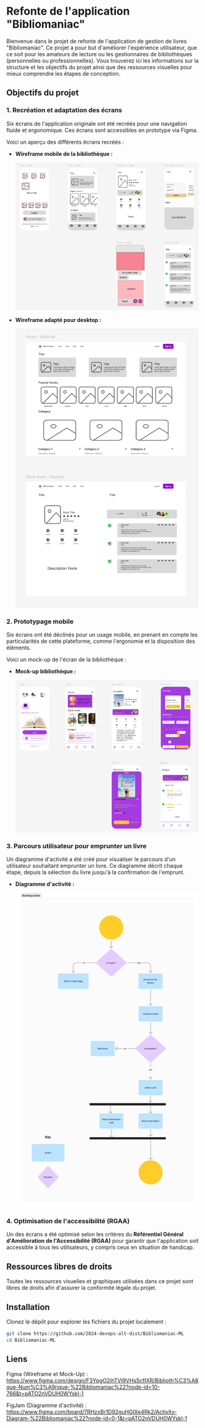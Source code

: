 # Refonte de l'application "Bibliomaniac"

Bienvenue dans le projet de refonte de l'application de gestion de livres "Bibliomaniac". Ce projet a pour but d'améliorer l'expérience utilisateur, que ce soit pour les amateurs de lecture ou les gestionnaires de bibliothèques (personnelles ou professionnelles). Vous trouverez ici les informations sur la structure et les objectifs du projet ainsi que des ressources visuelles pour mieux comprendre les étapes de conception.

## Objectifs du projet

### 1. Recréation et adaptation des écrans

Six écrans de l'application originale ont été recréés pour une navigation fluide et ergonomique. Ces écrans sont accessibles en prototype via Figma.

Voici un aperçu des différents écrans recréés :

- **Wireframe mobile de la bibliothèque :**
  
  ![Wireframe mobile](./images/Wireframe%20biblio.png)

- **Wireframe adapté pour desktop :**
  
  ![Wireframe desktop](./images/Wireframe%20biblio%20desktop.png)

### 2. Prototypage mobile

Six écrans ont été déclinés pour un usage mobile, en prenant en compte les particularités de cette plateforme, comme l'ergonomie et la disposition des éléments.

Voici un mock-up de l'écran de la bibliothèque :

- **Mock-up bibliothèque :**
  
  ![Mock-up biblio](./images/Mock%20up%20biblio.png)

### 3. Parcours utilisateur pour emprunter un livre

Un diagramme d'activité a été créé pour visualiser le parcours d'un utilisateur souhaitant emprunter un livre. Ce diagramme décrit chaque étape, depuis la sélection du livre jusqu'à la confirmation de l'emprunt.

- **Diagramme d'activité :**
  
  ![Diagramme d'activité](./images/Activity%20Diagram%20_Bibliomaniac_.png)

### 4. Optimisation de l'accessibilité (RGAA)

Un des écrans a été optimisé selon les critères du **Référentiel Général d'Amélioration de l'Accessibilité (RGAA)** pour garantir que l'application soit accessible à tous les utilisateurs, y compris ceux en situation de handicap.

## Ressources libres de droits

Toutes les ressources visuelles et graphiques utilisées dans ce projet sont libres de droits afin d'assurer la conformité légale du projet.

## Installation

Clonez le dépôt pour explorer les fichiers du projet localement :

```bash
git clone https://github.com/2024-devops-alt-dist/Bibliomaniac-ML
cd Bibliomaniac-ML
```

## Liens

Figma (Wireframe et Mock-Up) : https://www.figma.com/design/F3YpgO2ihTVI9VHs5cfIXR/Biblioth%C3%A8que-Num%C3%A9rique-%22Bibliomaniac%22?node-id=10-766&t=pATO2nVDUH0WYskl-1

FigJam (Diagramme d'activité) : https://www.figma.com/board/7RHzxBr1D92guHGIXe4Rk2/Activity-Diagram-%22Bibliomaniac%22?node-id=0-1&t=pATO2nVDUH0WYskl-1
